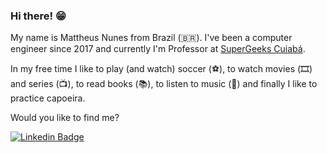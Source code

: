 ### Hi there! 😁

My name is Mattheus Nunes from Brazil (🇧🇷). I've been a computer engineer since 2017 and currently I'm Professor at [SuperGeeks Cuiabá](https://supergeeks.com.br).

In my free time I like to play (and watch) soccer (⚽️), to watch movies (🎞️) and series (📺), to read books (📚), to listen to music (🎵) and finally I like to practice capoeira. 

Would you like to find me?

[![Linkedin Badge](https://img.shields.io/badge/-LinkedIn-blue?style=flat-square&logo=Linkedin&logoColor=white&link=https://www.linkedin.com/in/mattheus-nunes-araújo-051707168)](https://www.linkedin.com/in/mattheus-nunes-araújo-051707168)

